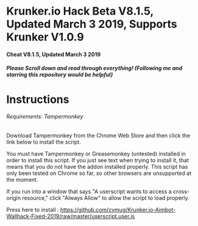 # Krunker.io Hack Beta V8.1.5, Updated March 3 2019, Supports Krunker V1.0.9

#### Cheat V8.1.5, Updated March 3 2019

##### Please Scroll down and read through everything! (Following me and starring this repository would be helpful)

# Instructions

###### Requirements: Tampermonkey
Download Tampermonkey from the Chrome Web Store and then click the link below to install the script.

You must have Tampermonkey or Greasemonkey (untested) installed in order to install this script. If you just see text when trying to install it, that means that you do not have the addon installed properly. 
This script has only been tested on Chrome so far, so other browsers are unsupported at the moment.

If you run into a window that says "A userscript wants to access a cross-origin resource," click "Always Allow" to allow the script to load properly.

Press here to install : https://github.com/cymug/Krunker.io-Aimbot-Wallhack-Fixed-2019/raw/master/userscript.user.js
